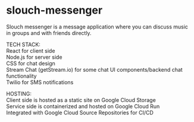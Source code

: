 # slouch-messenger
Slouch messenger is a message application where you can discuss music in groups and with friends directly.

TECH STACK:  
React for client side  
Node.js for server side  
CSS for chat design  
Stream Chat (getStream.io) for some chat UI components/backend chat functionality  
Twilio for SMS notifications  

HOSTING:  
Client side is hosted as a static site on Google Cloud Storage  
Service side is containerized and hosted on Google Cloud Run  
Integrated with Google Cloud Source Repositories for CI/CD  